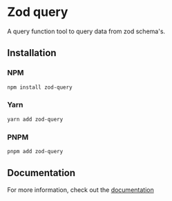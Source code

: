 # Zod query

A query function tool to query data from zod schema's.

## Installation

### NPM

```bash
npm install zod-query
```

### Yarn

```bash
yarn add zod-query
```

### PNPM

```bash
pnpm add zod-query
```

## Documentation

For more information, check out the [documentation](https://github.com/m10rten/zod-query)
